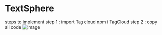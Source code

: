 # TextSphere
steps to implement
step 1 :  import Tag cloud
npm i TagCloud
step 2 : copy all code
![image](https://github.com/Codex-jawla/TextSphere/assets/101585686/a39f2bd6-e69b-4005-9ac1-6ddadbe7b451)
